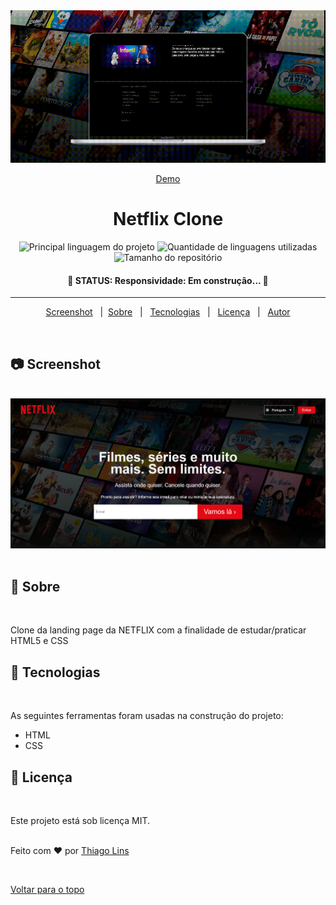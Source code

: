 <div align="center" id="top"> 
  <img src="./.github/app.gif" alt="Netflix Clone Html" />

<a href="https://td-netflix-clone.surge.sh/">Demo</a>

</div>

<h1 align="center">Netflix Clone</h1>

<p align="center">
  <img alt="Principal linguagem do projeto" src="https://img.shields.io/github/languages/top/thiilins/netflix-clone-html?color=E50914">

  <img alt="Quantidade de linguagens utilizadas" src="https://img.shields.io/github/languages/count/thiilins/netflix-clone-html?color=E50914">

  <img alt="Tamanho do repositório" src="https://img.shields.io/github/repo-size/thiilins/netflix-clone-html?color=E50914">

</p>

 <h4 align="center">
	🚧 <strong>STATUS:</strong> Responsividade: Em construção...  🚧
</h4>

<hr>

<p align="center">
  <a href="#camera-screenshot">Screenshot</a> &#xa0; | &#xa0;<a href="#dart-sobre">Sobre</a> &#xa0;  | &#xa0;
  <a href="#rocket-tecnologias">Tecnologias</a> &#xa0; | &#xa0;
  <a href="#memo-licença">Licença</a> &#xa0; | &#xa0;
  <a href="https://github.com/thiilins" target="_blank">Autor</a>
</p>

<br>

## :camera: Screenshot

<br>
<img src="./.github/screen1.png" alt="Netflix Clone Html" />
<br><br>

## :dart: Sobre

<br>

Clone da landing page da NETFLIX com a finalidade de estudar/praticar HTML5 e CSS
<br>

## :rocket: Tecnologias

<br>

As seguintes ferramentas foram usadas na construção do projeto:

- HTML
- CSS
  <br>

## :memo: Licença

<br>

Este projeto está sob licença MIT.
<br>
<br>

Feito com :heart: por <a href="https://github.com/thiilins" target="_blank">Thiago Lins</a>

&#xa0;

<a href="#top">Voltar para o topo</a>
